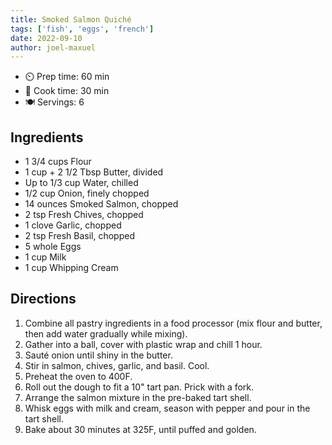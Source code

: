 ```yaml
---
title: Smoked Salmon Quiché
tags: ['fish', 'eggs', 'french']
date: 2022-09-10
author: joel-maxuel
---
```


- ⏲️ Prep time: 60 min
- 🍳 Cook time: 30 min
- 🍽️ Servings: 6

## Ingredients

- 1 3/4 cups Flour
- 1 cup + 2 1/2 Tbsp Butter, divided
- Up to 1/3 cup Water, chilled
- 1/2 cup Onion, finely chopped
- 14 ounces Smoked Salmon, chopped
- 2 tsp Fresh Chives, chopped
- 1 clove Garlic, chopped
- 2 tsp Fresh Basil, chopped
- 5 whole Eggs
- 1 cup Milk
- 1 cup Whipping Cream

## Directions

1. Combine all pastry ingredients in a food processor (mix flour and butter, then add water gradually while mixing).
2. Gather into a ball, cover with plastic wrap and chill 1 hour.
3. Sauté onion until shiny in the butter.
4. Stir in salmon, chives, garlic, and basil. Cool.
5. Preheat the oven to 400F.
6. Roll out the dough to fit a 10" tart pan. Prick with a fork.
7. Arrange the salmon mixture in the pre-baked tart shell.
8. Whisk eggs with milk and cream, season with pepper and pour in the tart shell.
9. Bake about 30 minutes at 325F, until puffed and golden.
